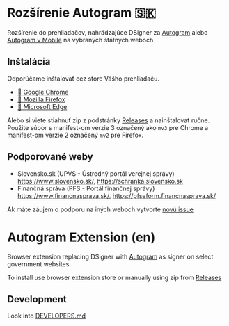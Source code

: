 # Rozšírenie Autogram 🇸🇰

Rozšírenie do prehliadačov, nahrádzajúce DSigner za [Autogram](https://github.com/slovensko-digital/autogram) alebo [Autogram v Mobile](https://sluzby.slovensko.digital/autogram-v-mobile/) na vybraných štátnych weboch

## Inštalácia

Odporúčame inštalovať cez store Vášho prehliadaču.

- [🐶 Google Chrome](https://chrome.google.com/webstore/detail/autogram-na-%C5%A1t%C3%A1tnych-webo/lamjcijmpimfpmapeaedanjmfmgjokne)
- [🦊 Mozilla Firefox](https://addons.mozilla.org/en-US/firefox/addon/autogram-na-%C5%A1t%C3%A1tnych-weboch/)
- [🐠 Microsoft Edge](https://microsoftedge.microsoft.com/addons/detail/autogram-na-%C5%A1t%C3%A1tnych-webo/comimcpjldggdjlbmpmlkmenjfpglllh)

Alebo si viete stiahnuť zip z podstránky [Releases](https://github.com/slovensko-digital/autogram-extension/releases) a nainštalovať ručne. Použite súbor s manifest-om verzie 3 označený ako `mv3` pre Chrome a manifest-om verzie 2 označený `mv2` pre Firefox.

## Podporované weby

- Slovensko.sk (UPVS - Ústredný portál verejnej správy) https://www.slovensko.sk/, https://schranka.slovensko.sk
- Finančná správa (PFS - Portál finančnej správy) https://www.financnasprava.sk/, https://pfseform.financnasprava.sk/

Ak máte záujem o podporu na iných weboch vytvorte [novú issue](https://github.com/slovensko-digital/autogram-extension/issues/new)

# Autogram Extension (en)

Browser extension replacing DSigner with [Autogram](https://github.com/slovensko-digital/autogram) as signer on select government websites.

To install use browser extension store or manually using zip from [Releases](https://github.com/slovensko-digital/autogram-extension/releases)



## Development

Look into [DEVELOPERS.md](DEVELOPERS.md)
